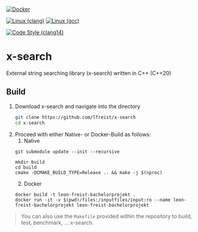 [![Docker](https://github.com/lfreist/x-search/actions/workflows/docker-image.yml/badge.svg)](https://github.com/lfreist/x-search/actions/workflows/docker-image.yml)

[![Linux (clang)](https://github.com/lfreist/x-search/actions/workflows/build-linux-clang.yml/badge.svg)](https://github.com/lfreist/x-search/actions/workflows/build-linux-clang.yml)
[![Linux (gcc)](https://github.com/lfreist/x-search/actions/workflows/build-linux-gcc.yml/badge.svg)](https://github.com/lfreist/x-search/actions/workflows/build-linux-gcc.yml)

[![Code Style (clang14)](https://github.com/lfreist/x-search/actions/workflows/clang-format.yml/badge.svg)](https://github.com/lfreist/x-search/actions/workflows/clang-format.yml)


# x-search
External string searching library (x-search) written in C++ (C++20)

## Build

1. Download x-search and navigate into the directory
    ```bash
    git clone https://github.com/lfreist/x-search
    cd x-search
    ```
2. Proceed with either Native- or Docker-Build as follows:
   1. Native
    ```
    git submodule update --init --recursive
    
    mkdir build
    cd build
    cmake -DCMAKE_BUILD_TYPE=Release .. && make -j $(nproc)
    ```
   2. Docker
    ```
    docker build -t leon-freist-bachelorprojekt .
    docker run -it -v $(pwd)/files:/inputfiles/input:ro --name leon-freist-bachelorprojekt leon-freist-bachelorprojekt
    ```

> You can also use the `Makefile` provided within the repository to
> build, test, benchmark, ... x-search.